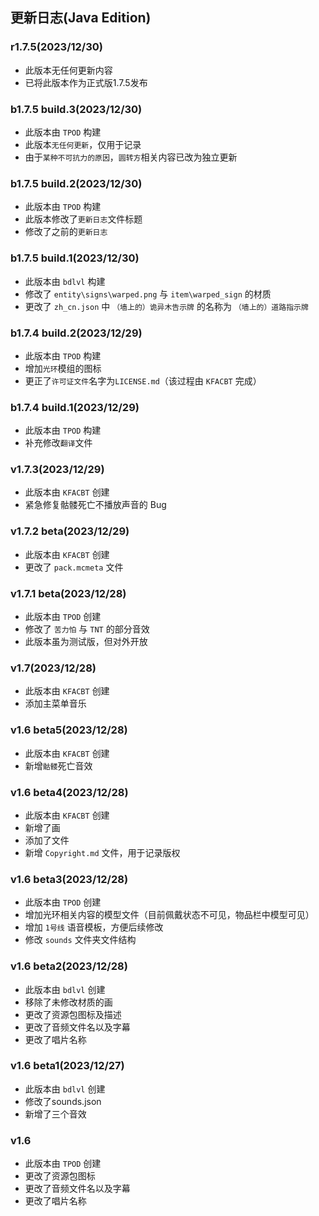 ## 更新日志(Java Edition)

### r1.7.5(2023/12/30)

 - 此版本无任何更新内容
 - 已将此版本作为正式版1.7.5发布

### b1.7.5 build.3(2023/12/30)

 - 此版本由 `TPOD` 构建
 - 此版本`无任何更新`，仅用于记录
 - 由于`某种不可抗力的原因`，`圆转方`相关内容已改为独立更新

### b1.7.5 build.2(2023/12/30)

 - 此版本由 `TPOD` 构建
 - 此版本修改了`更新日志`文件标题
 - 修改了之前的`更新日志`

### b1.7.5 build.1(2023/12/30)

 - 此版本由 `bdlvl` 构建
 - 修改了 `entity\signs\warped.png` 与 `item\warped_sign` 的材质
 - 更改了 `zh_cn.json` 中 `（墙上的）诡异木告示牌` 的名称为 `（墙上的）道路指示牌`

### b1.7.4 build.2(2023/12/29)

 - 此版本由 `TPOD` 构建
 - 增加`光环`模组的图标
 - 更正了`许可证文件`名字为`LICENSE.md`（该过程由 `KFACBT` 完成）

### b1.7.4 build.1(2023/12/29)

 - 此版本由 `TPOD` 构建
 - 补充修改`翻译`文件

### v1.7.3(2023/12/29)

 - 此版本由 `KFACBT` 创建
 - 紧急修复骷髅死亡不播放声音的 Bug

### v1.7.2 beta(2023/12/29)

 - 此版本由 `KFACBT` 创建
 - 更改了 `pack.mcmeta` 文件

### v1.7.1 beta(2023/12/28)

 - 此版本由 `TPOD` 创建
 - 修改了 `苦力怕` 与 `TNT` 的部分音效
 - 此版本虽为测试版，但对外开放

### v1.7(2023/12/28)

 - 此版本由 `KFACBT` 创建
 - 添加主菜单音乐

### v1.6 beta5(2023/12/28)

 - 此版本由 `KFACBT` 创建
 - 新增`骷髅`死亡音效

### v1.6 beta4(2023/12/28)

 - 此版本由 `KFACBT` 创建
 - 新增了画
 - 添加了文件
 - 新增 `Copyright.md` 文件，用于记录版权

### v1.6 beta3(2023/12/28)

 - 此版本由 `TPOD` 创建
 - 增加光环相关内容的模型文件（目前佩戴状态不可见，物品栏中模型可见）
 - 增加 `1号线` 语音模板，方便后续修改
 - 修改 `sounds` 文件夹文件结构

### v1.6 beta2(2023/12/28)
 
 - 此版本由 `bdlvl` 创建
 - 移除了未修改材质的画
 - 更改了资源包图标及描述
 - 更改了音频文件名以及字幕
 - 更改了唱片名称

### v1.6 beta1(2023/12/27)

 - 此版本由 `bdlvl` 创建
 - 修改了sounds.json
 - 新增了三个音效

### v1.6

 - 此版本由 `TPOD` 创建
 - 更改了资源包图标
 - 更改了音频文件名以及字幕
 - 更改了唱片名称
